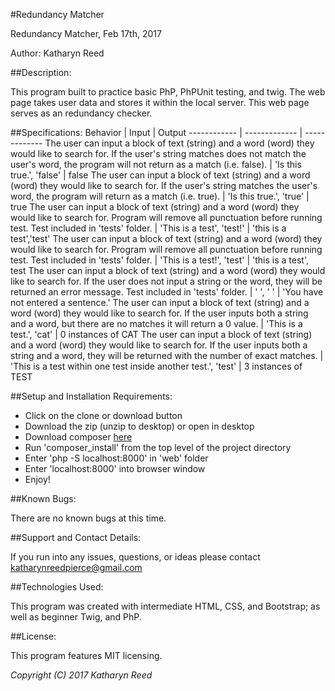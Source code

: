 #Redundancy Matcher

Redundancy Matcher, Feb 17th, 2017

Author: Katharyn Reed

##Description:

This program built to practice basic PhP, PhPUnit testing, and twig. The web page takes user data and stores it within the local server. This web page serves as an redundancy checker.


##Specifications:
Behavior | Input | Output
------------ | ------------- | -------------
The user can input a block of text (string) and a word (word) they would like to search for. If the user's string matches does not match the user's word, the program will not return as a match (i.e. false). | 'Is this true.', 'false' | false
The user can input a block of text (string) and a word (word) they would like to search for. If the user's string matches the user's word, the program will return as a match (i.e. true). | 'Is this true.', 'true' | true
The user can input a block of text (string) and a word (word) they would like to search for. Program will remove all punctuation before running test. Test included in 'tests' folder. | 'This is a test', 'test!' | 'this is a test','test'
The user can input a block of text (string) and a word (word) they would like to search for. Program will remove all punctuation before running test. Test included in 'tests' folder. | 'This is a test!', 'test' | 'this is a test', test
The user can input a block of text (string) and a word (word) they would like to search for. If the user does not input a string or the word, they will be returned an error message. Test included in 'tests' folder. | ' ', ' ' | 'You have not entered a sentence.'
The user can input a block of text (string) and a word (word) they would like to search for. If the user inputs both a string and a word, but there are no matches it will return a 0 value. | 'This is a test.', 'cat' | 0 instances of CAT
The user can input a block of text (string) and a word (word) they would like to search for. If the user inputs both a string and a word, they will be returned with the number of exact matches. | 'This is a test within one test inside another test.', 'test' | 3 instances of TEST




##Setup and Installation Requirements:

* Click on the clone or download button
* Download the zip (unzip to desktop) or open in desktop
* Download composer [here](https://getcomposer.org/download/)
* Run 'composer_install' from the top level of the project directory
* Enter 'php -S localhost:8000' in 'web' folder
* Enter 'localhost:8000' into browser window
* Enjoy!

##Known Bugs:

There are no known bugs at this time.

##Support and Contact Details:

If you run into any issues, questions, or ideas please contact katharynreedpierce@gmail.com

##Technologies Used:

This program was created with intermediate HTML, CSS, and Bootstrap; as well as beginner Twig, and PhP.

##License:

This program features MIT licensing.

*Copyright (C) 2017 Katharyn Reed*
